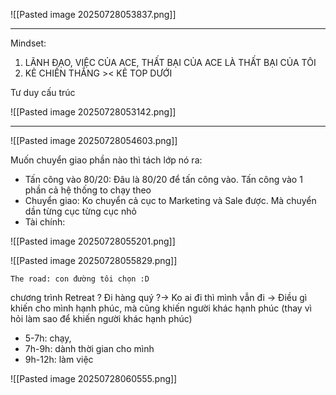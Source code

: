 ![[Pasted image 20250728053837.png]]

---
Mindset: 
1. LÃNH ĐẠO, VIỆC CỦA ACE, THẤT BẠI CỦA ACE LÀ THẤT BẠI CỦA TÔI 
2. KẺ CHIẾN THẮNG >< KẺ TOP DƯỚI


Tư duy cấu trúc 

![[Pasted image 20250728053142.png]]

---


![[Pasted image 20250728054603.png]]


Muốn chuyển giao phần nào thì tách lớp nó ra: 
- Tấn công vào 80/20: Đâu là 80/20 để tấn công vào. Tấn công vào 1 phần cả hệ thống to chạy theo
- Chuyển giao: Ko chuyển cả cục to Marketing và Sale được. Mà chuyển dần từng cục từng cục nhỏ
- Tài chính: 

![[Pasted image 20250728055201.png]]


![[Pasted image 20250728055829.png]]


```
The road: con đường tôi chọn :D
```

chương trình Retreat  ?
Đi hàng quý ?-> Ko ai đi thì mình vẫn đi -> Điều gì khiến cho mình hạnh phúc, mà cũng khiến người khác hạnh phúc (thay vì hỏi làm sao để khiến người khác hạnh phúc)
- 5-7h: chạy, 
- 7h-9h: dành thời gian cho mình 
- 9h-12h: làm việc

![[Pasted image 20250728060555.png]]